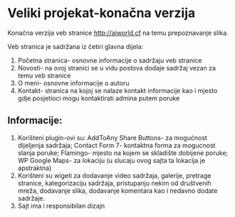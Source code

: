 # Veliki projekat-konačna verzija

Konačna verzija veb stranice http://aiworld.cf na temu prepoznavanje slika.

Veb stranica je sadržana iz četiri glavna dijela:

1. Početna stranica- osnovne informacije o sadržaju veb stranice
2. Novosti- na ovoj stranici se u vidu postova dodaje sadržaj vezan za temu veb stranice
3. O meni- osnovne informacije o autoru 
4. Kontakt- stranica na kojoj se nalaze kontakt informacije kao i mjesto gdje posjetioci mogu kontaktirati admina putem poruke 

## Informacije:

1. Korišteni plugin-ovi su: AddToAny Share Buttons- za mogućnost dijeljenja sadržaja; Contact Form 7- kontaktna forma za mogucnost slanja poruke; Flamingo- mjesto na kojem se skladište dobijene poruke; WP Google Maps- za lokaciju (u slucaju ovog sajta ta lokacija je apstraktna)
2. Korišteni su wigeti za dodavanje video sadržaja, galerije, pretrage stranice, kategorizaciju sadržaja, pristupanju nekim od društvenih mreža, dodavanje slika, dodavanje komentara kao i nedavno dodate sadržaje.
3. Sajt ima i responsibilan dizajn 
